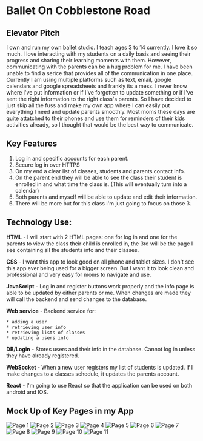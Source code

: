 # Ballet On Cobblestone Road

## Elevator Pitch
I own and run my own ballet studio. I teach ages 3 to 14 currently. I love it so much. I love interacting with my students on a daily basis and seeing their progress and sharing their learning moments with them. However, communicating with the parents can be a hug problem for me. I have been unable to find a serice that provides all of the communication in one place. Currently I am using multiple platforms such as text, email, google calendars and google spreadsheets and frankly its a mess. I never know where I've put information or if I've forgotten to update something or if I've sent the right information to the right class's parents. So I have decided to just skip all the fuss and make my own app where I can easily put everything I need and update parents smoothly. Most moms these days are quite attatched to their phones and use them for reminders of their kids activities already, so I thought that would be the best way to communicate.

## Key Features
1. Log in and specific accounts for each parent.
2. Secure log in over HTTPS
3. On my end a clear list of classes, students and parents contact info.
4. On the parent end they will be able to see the class their student is enrolled in and what time the class is. (This will eventually turn into a calendar)
5. Both parents and myself will be able to update and edit their information.
6. There will be more but for this class I'm just going to focus on those 3.

## Technology Use:
**HTML** - I will start with 2 HTML pages: one for log in and one for the parents to view the class their child is enrolled in, the 3rd will be the page I see containing all the students info and their classes.

**CSS** - I want this app to look good on all phone and tablet sizes. I don't see this app ever being used for a bigger screen. But I want it to look clean and professional and very easy for moms to navigate and use. 

**JavaScript** - Log in and register buttons work properly and the info page is able to be updated by either parents or me. When changes are made they will call the backend and send changes to the database.

**Web service** - Backend service for:

    * adding a user
    * retrieving user info
    * retrieving lists of classes
    * updating a users info
    
**DB/Login** - Stores users and their info in the database. Cannot log in unless they have already registered. 

**WebSocket** - When a new user registers my list of students is updated. If I make changes to a classes schedule, it updates the parents account. 

**React** - I'm going to use React so that the application can be used on both android and IOS. 

## Mock Up of Key Pages in my App
![Page 1](appDrawing/Page1.png)
![Page 2](appDrawing/Page2.png)
![Page 3](appDrawing/Page3.png)
![Page 4](appDrawing/Page4.png)
![Page 5](appDrawing/Page5.png)
![Page 6](appDrawing/Page6.png)
![Page 7](appDrawing/Page7.png)
![Page 8](appDrawing/Page8.png)
![Page 9](appDrawing/Page9.png)
![Page 10](appDrawing/Page10.png)
![Page 11](appDrawing/Page11.png)
